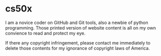 # cs50x

I am a novice coder on GitHub and Git tools, also a newbie of python programming.
Those printed version of website content is all on my own convience to read and protect my eye.

If there any copyright infringement, please contact me immediately to delete those contents for 
my ignorance of copyright laws of America.
